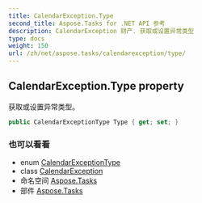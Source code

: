 ```yaml
---
title: CalendarException.Type
second_title: Aspose.Tasks for .NET API 参考
description: CalendarException 财产. 获取或设置异常类型
type: docs
weight: 150
url: /zh/net/aspose.tasks/calendarexception/type/
---
```

## CalendarException.Type property

获取或设置异常类型。

```csharp
public CalendarExceptionType Type { get; set; }
```

### 也可以看看

* enum [CalendarExceptionType](../../calendarexceptiontype/)
* class [CalendarException](../)
* 命名空间 [Aspose.Tasks](../../calendarexception/)
* 部件 [Aspose.Tasks](../../../)


